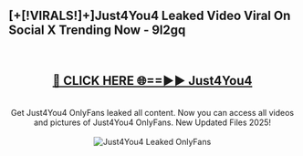 <h2>[+[!VIRALS!]+]Just4You4 Leaked Video Viral On Social X Trending Now - 9l2gq</h2>
<br>
<div align="center">
<h2><a href="https://libra.edu.pl?Just4You4" rel="nofollow">🔴 CLICK HERE 🌐==►► Just4You4</a></h2>
<br>
Get Just4You4 OnlyFans leaked all content. Now you can access all videos and pictures of Just4You4 OnlyFans. New Updated Files 2025!
<br>
<br>
<a href="https://libra.edu.pl?Just4You4" rel="nofollow" data-target="animated-image.originalLink"><img src="https://i.ibb.co.com/WyWwxjT/player-gif2.gif" alt="Just4You4 Leaked OnlyFans" style="max-width: 100%; display: inline-block;" data-target="animated-image.originalImage"></a>
</div>
<br>
